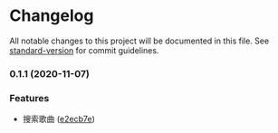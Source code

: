 # Changelog

All notable changes to this project will be documented in this file. See [standard-version](https://github.com/conventional-changelog/standard-version) for commit guidelines.

### 0.1.1 (2020-11-07)


### Features

* 搜索歌曲 ([e2ecb7e](https://github.com/Music-Plan/music-app/commit/e2ecb7e3500d223a90ba168223d2196758c52fc0))
